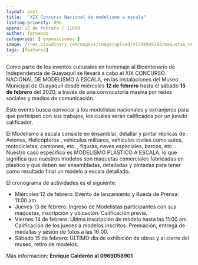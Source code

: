 ```yaml
---
layout: post
title:  "XIX Concurso Nacional de modelismo a escala"
listing-priority: 096
opens: 12 de febrero / 11h00
author: fernando
categories: [ exposiciones ]
image: //res.cloudinary.com/magnvs/image/upload/v1548945783/maquetas_b0jqfl.jpg
tags: [featured]
---
```


Como parte de los eventos culturales en homenaje al Bicentenario de Independencia de Guayaquil se llevará a cabo el XIX  CONCURSO NACIONAL DE MODELISMO A ESCALA, en las instalaciones del Museo Municipal de Guayaquil desde miércoles **12 de febrero** hasta el sábado **15 de febrero** del 2020, a través de una convocatoria masiva por redes sociales y medios de comunicación.

Este evento busca convocar a los modelistas nacionales y extranjeros para que participen con sus trabajos, los cuales serán calificados por un jurado calificador.

El Modelismo a escala consiste en ensamblar, detallar y pintar réplicas de : Aviones, Helicópteros , vehículos militares, vehículos civiles como autos, motocicletas, camiones, etc. , figuras, naves espaciales, barcos, etc. .
Nuestro caso específico es MODELISMO PLÁSTICO A ESCALA, lo que significa que nuestros modelos son maquetas comerciales fabricadas en plástico y que deben ser ensambladas, detalladas y pintadas para tener como resultado final un modelo a escala detallado.

El cronograma de actividades es el siguiente:

- Miércoles 12 de febrero: Evento de lanzamiento y Rueda de Prensa: 11:00 am
- Jueves 13 de febrero: Ingreso de Modelistas participantes con sus maquetas, inscripción y ubicación. Calificación previa.
- Viernes 14 de febrero: Ultima inscripción de modelo hasta las 11:00 am. Calificación de los jueces a modelos inscritos. Premiación, entrega de medallas y sesión de fotos a las 16:00.
- Sábado 15 de febrero: ÚLTIMO día de exhibición de obras y al cierre del museo, retiro de modelos.

Más información: **Enrique Calderón al 0969058901**
